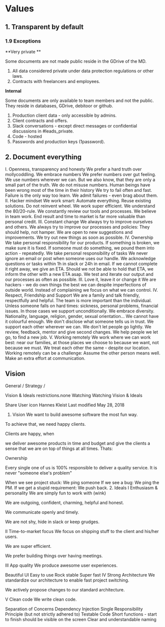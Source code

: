 # Values

## 1. Transparent by default
### 1.9 Exceptions

**Very private **

Some documents are not made public reside in the GDrive of the MD.

1. All data considered private under data protection regulations or other laws.
2. Contracts with freelancers and employees.

**Internal**

Some documents are only available to team members and not the public. They reside in databases, GDrive, debitoor or github.

1. Production client data - only accessible by admins.
2. Client contracts and offers.
3. Slack conversations - except direct messages or confidential discussions in #leads_private.
4. Code - hosted
5. Passwords and production keys (1password).

## 2. Document everything


I. Openness, transparency and honesty
We prefer a hard truth over mollycoddling. 
We embrace numbers
We prefer numbers over gut feeling.
We use numbers wherever we can. 
But we also know, that they are only a small part of the truth.
We do not misuse numbers.
Human beings have been wrong most of the time in their history
We try to fail often and fast.
Failure is the only way too learn.
We admit failures - even brag about them.
II. Hacker mindset
We work smart:
Automate everything.
Reuse existing solutions.
Do not reinvent wheel.
We work super efficient. 
We understand the 80/20-rule.
We constantly review our tools and processes. 
We believe in team work.
End result and time to market is far more valuable than personal credit.
III. Constant change
We always try to improve ourselves and others.
We always try to improve our processes and policies: They should help, not hamper.
We are open to new suggestions and improvements. 
We try out new things as soon as possible.
IV. Ownership
We take personal responsibility for our products.
If something is broken, we make sure it is fixed.
If someone must do something, we pound them into action - repeatedly.
We take personal responsibility of tasks
We never ignore an email or post when someone uses our handle.
We acknowledge questions or tasks within 1h in slack or 24h in email.
If we cannot complete it right away, we give an ETA.
Should we not be able to hold that ETA, we inform the other with a new ETA asap.
We test and iterate our output and our processes as often as possible.
III. Love it, leave it or change it
We are hackers - we do own things the best we can despite imperfections of outside world.
Instead of complaining we focus on what we can control.
IV. Respect, Friendship and Support
We are a family and talk friendly, respectfully and helpful.
The team is more important than the individual.
Unless someone falls on hard times: sickness, personal problems, financial issues.
In those cases we support unconditionally.
We embrace diversity.
Nationality, language, religion, gender, sexual orientation...
We cannot have it colourful enough.
We don't disclose what someone tells us in trust.
We support each other wherever we can.
We don't let people go lightly.
We review, feedback, mentor and give second changes.
We help people we let go, to find a new job.
V. Working remotely
We work where we can work best: near our families, at those places we choose to because we want, not because we must.
We treat each other the same - despite our location.
Working remotely can be a challenge:
Assume the other person means well. 
Make an extra effort at communication.

## Vision


General
/
Strategy
/

Vision & Ideals
restrictions.none
 Watching Watching
Vision & Ideals

Share
User icon
Hannes Kleist
Last modified May 28, 2018
1. Vision
We want to build awesome software the most fun way.

To achieve that, we need happy clients.

Clients are happy, when

we deliver awesome products in time and budget and
give the clients a sense that we are on top of things at all times.
Thats:

Ownership

Every single one of us is 100% responsible to deliver a quality service. It is never "someone else's problem"

When we see project stuck: We ping someone
If we see a bug: We ping the PM.
If we get a stupid requirement: We push back.
2. Ideals
I Enthusiasm & personality
We are simply fun to work with (wink)

We are outgoing, confident, charming, helpful and honest.

We communicate openly and timely. 

We are not shy, hide in slack or keep grudges.

II Time-to-market focus
We focus on shipping stuff to the client and his/her users.

We are super efficient.

We prefer building things over having meetings.

III App quality
We produce awesome user experiences.

Beautiful UI
Easy to use
Rock stable
Super fast
IV Strong Architecture
We standardize our architecture to enable fast project switching.

We actively propose changes to our standard architecture. 

V Clean code
We write clean code.

Separation of Concerns
Dependency Injection
Single Responsibility Principle (but not strictly adhered to)
Testable Code 
Short functions - start to finish should be visible on the screen
Clear and understandable naming 